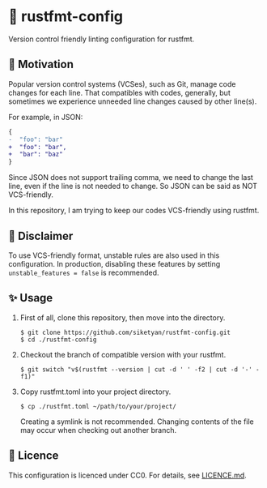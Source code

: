 # 🔧 rustfmt-config
Version control friendly linting configuration for rustfmt.

## 🚀 Motivation
Popular version control systems (VCSes), such as Git, manage code changes for each line.
That compatibles with codes, generally, but sometimes we experience unneeded line changes caused by other line(s).

For example, in JSON:
```diff
{
-  "foo": "bar"
+  "foo": "bar",
+  "bar": "baz"
}
```

Since JSON does not support trailing comma, we need to change the last line, even if the line is not needed to change.
So JSON can be said as NOT VCS-friendly.

In this repository, I am trying to keep our codes VCS-friendly using rustfmt.

## 💉 Disclaimer
To use VCS-friendly format, unstable rules are also used in this configuration.
In production, disabling these features by setting `unstable_features = false` is recommended.

## ✨ Usage
1. First of all, clone this repository, then move into the directory.
   ```console
   $ git clone https://github.com/siketyan/rustfmt-config.git
   $ cd ./rustfmt-config
   ```

1. Checkout the branch of compatible version with your rustfmt.
   ```console
   $ git switch "v$(rustfmt --version | cut -d ' ' -f2 | cut -d '-' -f1)"
   ```

1. Copy rustfmt.toml into your project directory.
   ```console
   $ cp ./rustfmt.toml ~/path/to/your/project/
   ```
   Creating a symlink is not recommended.
   Changing contents of the file may occur when checking out another branch.

## 📄 Licence
This configuration is licenced under CC0.
For details, see [LICENCE.md](./LICENCE.md).

